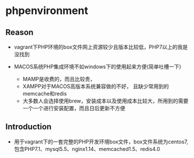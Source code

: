 # phpenvironment 
## Reason 
* vagrant下PHP环境的box文件网上资源较少且版本比较低，PHP7以上的我是没找到

* MACOS系统PHP集成环境不如windows下的使用起来方便(简单吐槽一下)
    
   * MAMP是收费的，而且比较贵，
   * XAMPP对于MACOS高版本系统兼容做的不好， 且缺少常用到的memcache和redis
   * 大多数人会选择使用brew，安装成本以及使用成本比较大，所用到的需要一个一个进行安装配置，而且日后更新不方便

## Introduction
* 用于vagrant下的一套完整的PHP开发环境box文件，box文件系统为centos7,包含PHP7.1、mysql5.5、nginx1.14、memcached1.5、redis4.0


